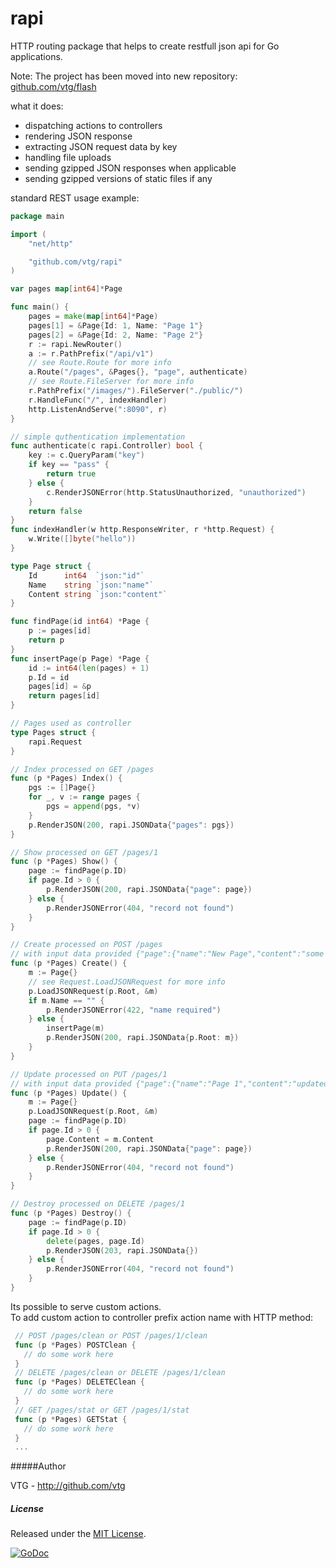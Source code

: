 rapi
====
HTTP routing package that helps to create restfull json api for Go applications.

Note: The project has been moved into new repository: [github.com/vtg/flash](https://github.com/vtg/flash)

what it does:

 - dispatching actions to controllers
 - rendering JSON response
 - extracting JSON request data by key
 - handling file uploads
 - sending gzipped JSON responses when applicable
 - sending gzipped versions of static files if any

standard REST usage example:
   
```go
package main

import (
	"net/http"

	"github.com/vtg/rapi"
)

var pages map[int64]*Page

func main() {
	pages = make(map[int64]*Page)
	pages[1] = &Page{Id: 1, Name: "Page 1"}
	pages[2] = &Page{Id: 2, Name: "Page 2"}
	r := rapi.NewRouter()
	a := r.PathPrefix("/api/v1")
	// see Route.Route for more info
	a.Route("/pages", &Pages{}, "page", authenticate)
	// see Route.FileServer for more info
	r.PathPrefix("/images/").FileServer("./public/")
	r.HandleFunc("/", indexHandler)
	http.ListenAndServe(":8090", r)
}

// simple quthentication implementation
func authenticate(c rapi.Controller) bool {
	key := c.QueryParam("key")
	if key == "pass" {
		return true
	} else {
		c.RenderJSONError(http.StatusUnauthorized, "unauthorized")
	}
	return false
}
func indexHandler(w http.ResponseWriter, r *http.Request) {
	w.Write([]byte("hello"))
}

type Page struct {
	Id      int64  `json:"id"`
	Name    string `json:"name"`
	Content string `json:"content"`
}

func findPage(id int64) *Page {
	p := pages[id]
	return p
}
func insertPage(p Page) *Page {
	id := int64(len(pages) + 1)
	p.Id = id
	pages[id] = &p
	return pages[id]
}

// Pages used as controller
type Pages struct {
	rapi.Request
}

// Index processed on GET /pages
func (p *Pages) Index() {
	pgs := []Page{}
	for _, v := range pages {
		pgs = append(pgs, *v)
	}
	p.RenderJSON(200, rapi.JSONData{"pages": pgs})
}

// Show processed on GET /pages/1
func (p *Pages) Show() {
	page := findPage(p.ID)
	if page.Id > 0 {
		p.RenderJSON(200, rapi.JSONData{"page": page})
	} else {
		p.RenderJSONError(404, "record not found")
	}
}

// Create processed on POST /pages
// with input data provided {"page":{"name":"New Page","content":"some content"}}
func (p *Pages) Create() {
	m := Page{}
	// see Request.LoadJSONRequest for more info
	p.LoadJSONRequest(p.Root, &m)
	if m.Name == "" {
		p.RenderJSONError(422, "name required")
	} else {
		insertPage(m)
		p.RenderJSON(200, rapi.JSONData{p.Root: m})
	}
}

// Update processed on PUT /pages/1
// with input data provided {"page":{"name":"Page 1","content":"updated content"}}
func (p *Pages) Update() {
	m := Page{}
	p.LoadJSONRequest(p.Root, &m)
	page := findPage(p.ID)
	if page.Id > 0 {
		page.Content = m.Content
		p.RenderJSON(200, rapi.JSONData{"page": page})
	} else {
		p.RenderJSONError(404, "record not found")
	}
}

// Destroy processed on DELETE /pages/1
func (p *Pages) Destroy() {
	page := findPage(p.ID)
	if page.Id > 0 {
		delete(pages, page.Id)
		p.RenderJSON(203, rapi.JSONData{})
	} else {
		p.RenderJSONError(404, "record not found")
	}
}
```

Its possible to serve custom actions.  
To add custom action to controller prefix action name with HTTP method:

```go
 // POST /pages/clean or POST /pages/1/clean
 func (p *Pages) POSTClean {
   // do some work here
 }
 // DELETE /pages/clean or DELETE /pages/1/clean
 func (p *Pages) DELETEClean {
   // do some work here
 }
 // GET /pages/stat or GET /pages/1/stat
 func (p *Pages) GETStat {
   // do some work here
 }
 ...
```

#####Author

VTG - http://github.com/vtg

##### License

Released under the [MIT License](http://www.opensource.org/licenses/MIT).

[![GoDoc](https://godoc.org/github.com/vtg/rapi?status.png)](http://godoc.org/github.com/vtg/rapi)
